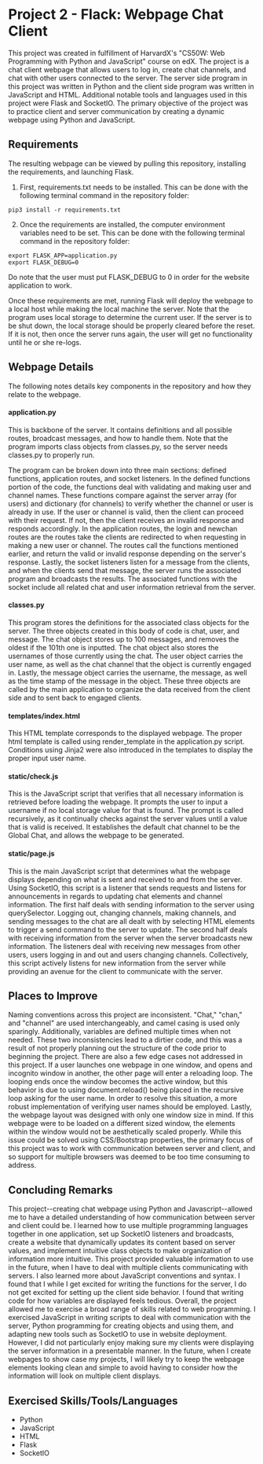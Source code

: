 # Project 2 - Flack: Webpage Chat Client

This project was created in fulfillment of HarvardX's "CS50W: Web Programming with Python and JavaScript" course on edX.  The project is a chat client webpage that allows users to log in, create chat channels, and chat with other users connected to the server.  The server side program in this project was written in Python and the client side program was written in JavaScript and HTML.  Additional notable tools and languages used in this project were Flask and SocketIO.  The primary objective of the project was to practice client and server communication by creating a dynamic webpage using Python and JavaScript.

## Requirements

The resulting webpage can be viewed by pulling this repository, installing the requirements, and launching Flask.  

1.  First, requirements.txt needs to be installed.  This can be done with the following terminal command in the repository folder:
```
pip3 install -r requirements.txt
```
2.  Once the requirements are installed, the computer environment variables need to be set.  This can be done with the following terminal command in the repository folder:
```
export FLASK_APP=application.py
export FLASK_DEBUG=0
```
Do note that the user must put FLASK_DEBUG to 0 in order for the website application to work.

Once these requirements are met, running Flask will deploy the webpage to a local host while making the local machine the server.  Note that the program uses local storage to determine the current user.  If the server is to be shut down, the local storage should be properly cleared before the reset.  If it is not, then once the server runs again, the user will get no functionality until he or she re-logs.

## Webpage Details

The following notes details key components in the repository and how they relate to the webpage.

#### application.py

This is backbone of the server.  It contains definitions and all possible routes, broadcast messages, and how to handle them.  Note that the program imports class objects from classes.py, so the server needs classes.py to properly run.

The program can be broken down into three main sections:  defined functions, application routes, and socket listeners.  In the defined functions portion of the code, the functions deal with validating and making user and channel names.  These functions compare against the server array (for users) and dictionary (for channels) to verify whether the channel or user is already in use.  If the user or channel is valid, then the client can proceed with their request.  If not, then the client receives an invalid response and responds accordingly.  In the application routes, the login and newchan routes are the routes take the clients are redirected to when requesting in making a new user or channel.  The routes call the functions mentioned earlier, and return the valid or invalid response depending on the server's response.  Lastly, the socket listeners listen for a message from the clients, and when the clients send that message, the server runs the associated program and broadcasts the results.  The associated functions with the socket include all related chat and user information retrieval from the server.

#### classes.py

This program stores the definitions for the associated class objects for the server.  The three objects created in this body of code is chat, user, and message.  The chat object stores up to 100 messages, and removes the oldest if the 101th one is inputted.  The chat object also stores the usernames of those currently using the chat.  The user object carries the user name, as well as the chat channel that the object is currently engaged in.  Lastly, the message object carries the username, the message, as well as the time stamp of the message in the object.  These three objects are called by the main application to organize the data received from the client side and to sent back to engaged clients.

#### templates/index.html

This HTML template corresponds to the displayed webpage.  The proper html template is called using render_template in the application.py script.  Conditions using Jinja2 were also introduced in the templates to display the proper input user name.

#### static/check.js

This is the JavaScript script that verifies that all necessary information is retrieved before loading the webpage.  It prompts the user to input a username if no local storage value for that is found.  The prompt is called recursively, as it continually checks against the server values until a value that is valid is received.  It establishes the default chat channel to be the Global Chat, and allows the webpage to be generated.

#### static/page.js

This is the main JavaScript script that determines what the webpage displays depending on what is sent and received to and from the server.  Using SocketIO, this script is a listener that sends requests and listens for announcements in regards to updating chat elements and channel information.  The first half deals with sending information to the server using querySelector.  Logging out, changing channels, making channels, and sending messages to the chat are all dealt with by selecting HTML elements to trigger a send command to the server to update.  The second half deals with receiving information from the server when the server broadcasts new information.  The listeners deal with receiving new messages from other users, users logging in and out and users changing channels.  Collectively, this script actively listens for new information from the server while providing an avenue for the client to communicate with the server.

## Places to Improve

Naming conventions across this project are inconsistent.  "Chat," "chan," and "channel" are used interchangeably, and camel casing is used only sparingly.  Additionally, variables are defined multiple times when not needed.  These two inconsistencies lead to a dirtier code, and this was a result of not properly planning out the structure of the code prior to beginning the project.  There are also a few edge cases not addressed in this project.  If a user launches one webpage in one window, and opens and incognito window in another, the other page will enter a reloading loop.  The looping ends once the window becomes the active window, but this behavior is due to using document.reload() being placed in the recursive loop asking for the user name.  In order to resolve this situation, a more robust implementation of verifying user names should be employed.  Lastly, the webpage layout was designed with only one window size in mind.  If this webpage were to be loaded on a different sized window, the elements within the window would not be aesthetically scaled properly.  While this issue could be solved using CSS/Bootstrap properties, the primary focus of this project was to work with communication between server and client, and so support for multiple browsers was deemed to be too time consuming to address.

## Concluding Remarks

This project--creating chat webpage using Python and Javascript--allowed me to have a detailed understanding of how communication between server and client could be.  I learned how to use multiple programming languages together in one application, set up SocketIO listeners and broadcasts, create a website that dynamically updates its content based on server values, and implement intuitive class objects to make organization of information more intuitive.  This project provided valuable information to use in the future, when I have to deal with multiple clients communicating with servers.  I also learned more about JavaScript conventions and syntax.  I found that I while I get excited for writing the functions for the server, I do not get excited for setting up the client side behavior.  I found that writing code for how variables are displayed feels tedious.  Overall, the project allowed me to exercise a broad range of skills related to web programming.  I exercised JavaScript in writing scripts to deal with communication with the server, Python programming for creating objects and using them, and adapting new tools such as SocketIO to use in website deployment.  However, I did not particularly enjoy making sure my clients were displaying the server information in a presentable manner.  In the future, when I create webpages to show case my projects, I will likely try to keep the webpage elements looking clean and simple to avoid having to consider how the information will look on multiple client displays.  

## Exercised Skills/Tools/Languages
- Python
- JavaScript
- HTML
- Flask
- SocketIO
